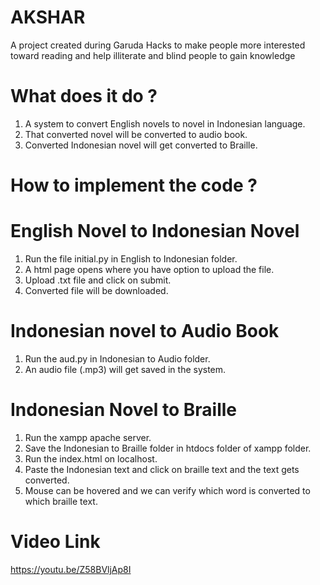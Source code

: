 # AKSHAR
A project created during Garuda Hacks to make people more interested toward reading and help illiterate and blind people to gain knowledge

# What does it do ?
1. A system to convert English novels to novel in Indonesian language.
2. That converted novel will be converted to audio book.
3. Converted Indonesian novel will get converted to Braille.

# How to implement the code ?

# English Novel to Indonesian Novel
1. Run the file initial.py in English to Indonesian folder.
2. A html page opens where you have option to upload the file.
3. Upload .txt file and click on submit.
4. Converted file will be downloaded.

# Indonesian novel to Audio Book 
1. Run the aud.py in Indonesian to Audio folder.
2. An audio file (.mp3) will get saved in the system.

# Indonesian Novel to Braille 
1. Run the xampp apache server.
2. Save the Indonesian to Braille folder in htdocs folder of xampp folder.
3. Run the index.html on localhost.
4. Paste the Indonesian text and click on braille text and the text gets converted.
5. Mouse can be hovered and we can verify which word is converted to which braille text.

# Video Link 
https://youtu.be/Z58BVljAp8I
